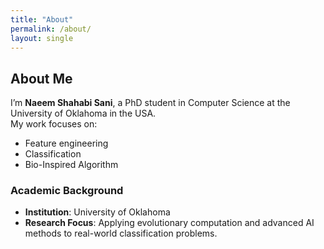 ```yaml
---
title: "About"
permalink: /about/
layout: single
---
```


## About Me

I’m **Naeem Shahabi Sani**, a PhD student in Computer Science at the University of Oklahoma in the USA.  
My work focuses on:
- Feature engineering
- Classification
- Bio-Inspired Algorithm

### Academic Background
- **Institution**: University of Oklahoma
- **Research Focus**: Applying evolutionary computation and advanced AI methods to real-world classification problems.




